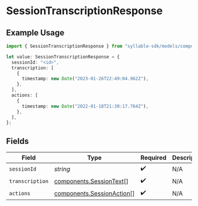 # SessionTranscriptionResponse

## Example Usage

```typescript
import { SessionTranscriptionResponse } from "syllable-sdk/models/components";

let value: SessionTranscriptionResponse = {
  sessionId: "<id>",
  transcription: [
    {
      timestamp: new Date("2023-01-26T22:49:04.962Z"),
    },
  ],
  actions: [
    {
      timestamp: new Date("2022-01-18T21:30:17.764Z"),
    },
  ],
};
```

## Fields

| Field                                                                  | Type                                                                   | Required                                                               | Description                                                            |
| ---------------------------------------------------------------------- | ---------------------------------------------------------------------- | ---------------------------------------------------------------------- | ---------------------------------------------------------------------- |
| `sessionId`                                                            | *string*                                                               | :heavy_check_mark:                                                     | N/A                                                                    |
| `transcription`                                                        | [components.SessionText](../../models/components/sessiontext.md)[]     | :heavy_check_mark:                                                     | N/A                                                                    |
| `actions`                                                              | [components.SessionAction](../../models/components/sessionaction.md)[] | :heavy_check_mark:                                                     | N/A                                                                    |